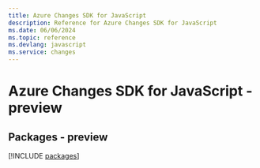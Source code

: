 ```yaml
---
title: Azure Changes SDK for JavaScript
description: Reference for Azure Changes SDK for JavaScript
ms.date: 06/06/2024
ms.topic: reference
ms.devlang: javascript
ms.service: changes
---
```

# Azure Changes SDK for JavaScript - preview
## Packages - preview
[!INCLUDE [packages](changes-index.md)]